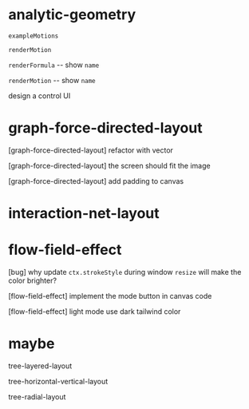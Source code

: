 # analytic-geometry

`exampleMotions`

`renderMotion`

`renderFormula` -- show `name`

`renderMotion` -- show `name`

design a control UI

# graph-force-directed-layout

[graph-force-directed-layout] refactor with vector

[graph-force-directed-layout] the screen should fit the image

[graph-force-directed-layout] add padding to canvas

# interaction-net-layout

# flow-field-effect

[bug] why update `ctx.strokeStyle` during window `resize` will make the color brighter?

[flow-field-effect] implement the mode button in canvas code

[flow-field-effect] light mode use dark tailwind color

# maybe

tree-layered-layout

tree-horizontal-vertical-layout

tree-radial-layout
